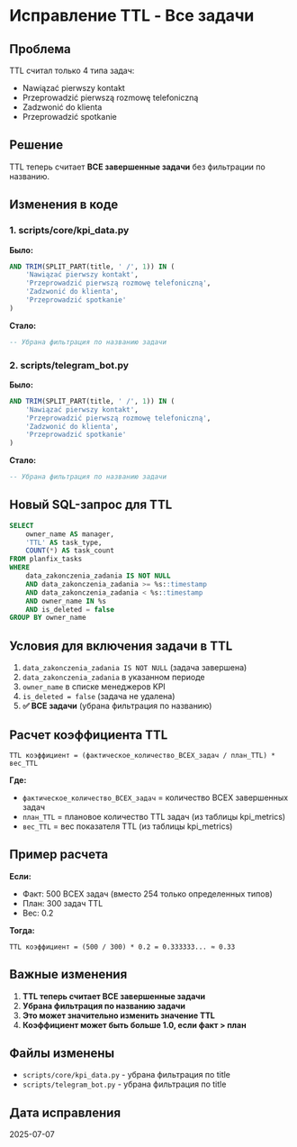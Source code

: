 # Исправление TTL - Все задачи

## Проблема
TTL считал только 4 типа задач:
- Nawiązać pierwszy kontakt
- Przeprowadzić pierwszą rozmowę telefoniczną
- Zadzwonić do klienta
- Przeprowadzić spotkanie

## Решение
TTL теперь считает **ВСЕ завершенные задачи** без фильтрации по названию.

## Изменения в коде

### 1. scripts/core/kpi_data.py
**Было:**
```sql
AND TRIM(SPLIT_PART(title, ' /', 1)) IN (
    'Nawiązać pierwszy kontakt',
    'Przeprowadzić pierwszą rozmowę telefoniczną',
    'Zadzwonić do klienta',
    'Przeprowadzić spotkanie'
)
```

**Стало:**
```sql
-- Убрана фильтрация по названию задачи
```

### 2. scripts/telegram_bot.py
**Было:**
```sql
AND TRIM(SPLIT_PART(title, ' /', 1)) IN (
    'Nawiązać pierwszy kontakt',
    'Przeprowadzić pierwszą rozmowę telefoniczną',
    'Zadzwonić do klienta',
    'Przeprowadzić spotkanie'
)
```

**Стало:**
```sql
-- Убрана фильтрация по названию задачи
```

## Новый SQL-запрос для TTL

```sql
SELECT
    owner_name AS manager,
    'TTL' AS task_type,
    COUNT(*) AS task_count
FROM planfix_tasks
WHERE
    data_zakonczenia_zadania IS NOT NULL
    AND data_zakonczenia_zadania >= %s::timestamp
    AND data_zakonczenia_zadania < %s::timestamp
    AND owner_name IN %s
    AND is_deleted = false
GROUP BY owner_name
```

## Условия для включения задачи в TTL

1. `data_zakonczenia_zadania IS NOT NULL` (задача завершена)
2. `data_zakonczenia_zadania` в указанном периоде
3. `owner_name` в списке менеджеров KPI
4. `is_deleted = false` (задача не удалена)
5. **✅ ВСЕ задачи** (убрана фильтрация по названию)

## Расчет коэффициента TTL

```
TTL коэффициент = (фактическое_количество_ВСЕХ_задач / план_TTL) * вес_TTL
```

**Где:**
- `фактическое_количество_ВСЕХ_задач` = количество ВСЕХ завершенных задач
- `план_TTL` = плановое количество TTL задач (из таблицы kpi_metrics)
- `вес_TTL` = вес показателя TTL (из таблицы kpi_metrics)

## Пример расчета

**Если:**
- Факт: 500 ВСЕХ задач (вместо 254 только определенных типов)
- План: 300 задач TTL  
- Вес: 0.2

**Тогда:**
```
TTL коэффициент = (500 / 300) * 0.2 = 0.333333... ≈ 0.33
```

## Важные изменения

1. **TTL теперь считает ВСЕ завершенные задачи**
2. **Убрана фильтрация по названию задачи**
3. **Это может значительно изменить значение TTL**
4. **Коэффициент может быть больше 1.0, если факт > план**

## Файлы изменены

- `scripts/core/kpi_data.py` - убрана фильтрация по title
- `scripts/telegram_bot.py` - убрана фильтрация по title

## Дата исправления
2025-07-07 